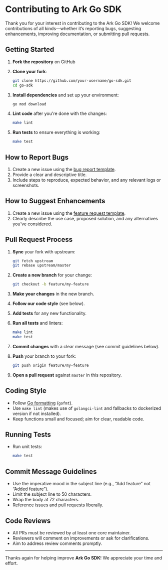 # Contributing to Ark Go SDK

Thank you for your interest in contributing to the Ark Go SDK! We welcome contributions of all kinds—whether it’s reporting bugs, suggesting enhancements, improving documentation, or submitting pull requests.

## Getting Started

1. **Fork the repository** on GitHub
2. **Clone your fork**:

   ```bash
   git clone https://github.com/your-username/go-sdk.git
   cd go-sdk
   ```
3. **Install dependencies** and set up your environment:

   ```bash
   go mod download
   ```

4. **Lint code** after you're done with the changes:

   ```bash
   make lint
   ```

5. **Run tests** to ensure everything is working:

   ```bash
   make test
   ```

## How to Report Bugs

1. Create a new issue using the [bug report template](.github/ISSUE_TEMPLATE/bug_report.md).
2. Provide a clear and descriptive title.
3. Include steps to reproduce, expected behavior, and any relevant logs or screenshots.

## How to Suggest Enhancements

1. Create a new issue using the [feature request template](.github/ISSUE_TEMPLATE/feature_request.md).
2. Clearly describe the use case, proposed solution, and any alternatives you’ve considered.

## Pull Request Process

1. **Sync** your fork with upstream:

   ```bash
   git fetch upstream
   git rebase upstream/master
   ```
2. **Create a new branch** for your change:

   ```bash
   git checkout -b feature/my-feature
   ```
3. **Make your changes** in the new branch.
4. **Follow our code style** (see below).
5. **Add tests** for any new functionality.
6. **Run all tests** and linters:

   ```bash
   make lint
   make test
   ```
7. **Commit changes** with a clear message (see commit guidelines below).
8. **Push** your branch to your fork:

   ```bash
   git push origin feature/my-feature
   ```
9. **Open a pull request** against `master` in this repository.

## Coding Style

* Follow [Go formatting](https://golang.org/cmd/go/#hdr-Formatting_using_gofmt) (`gofmt`).
* Use `make lint` (makes use of `golangci-lint` and fallbacks to dockerized version if not installed).
* Keep functions small and focused; aim for clear, readable code.

## Running Tests

* Run unit tests:

  ```bash
  make test
  ```

## Commit Message Guidelines

* Use the imperative mood in the subject line (e.g., “Add feature” not “Added feature”).
* Limit the subject line to 50 characters.
* Wrap the body at 72 characters.
* Reference issues and pull requests liberally.

## Code Reviews

* All PRs must be reviewed by at least one core maintainer.
* Reviewers will comment on improvements or ask for clarifications.
* Aim to address review comments promptly.

---

Thanks again for helping improve **Ark Go SDK**! We appreciate your time and effort.
